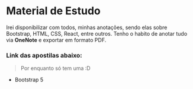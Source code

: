 <h1>Material de Estudo</h1>

Irei disponibilizar com todos, minhas anotações, sendo elas sobre Bootstrap, HTML, CSS, React, entre outros. 
Tenho o habito de anotar tudo via <b>OneNote</b> e exportar em formato PDF.

<h3>Link das apostilas abaixo:</h3>
<blockquote>Por enquanto só tem uma :D</blockquote>

<ul>
<li><a href="https://github.com/viniciusferraza1/material-estudo/blob/main/Bootstrap%20-%20VF_ver0.001.pdf" style="text-decoration: none;">Bootstrap 5</a></li>
</ul>

